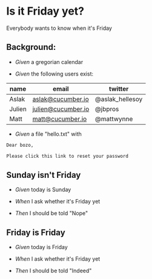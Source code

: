 # Is it Friday yet?

Everybody wants to know when it's Friday

## Background: 

- <em>Given </em> a gregorian calendar

- <em>Given </em> the following users exist:

| name | email | twitter |
|---|---|---|
| Aslak | aslak@cucumber.io | @aslak_hellesoy |
| Julien | julien@cucumber.io | @jbpros |
| Matt | matt@cucumber.io | @mattwynne |


- <em>Given </em> a file "hello.txt" with

``` markdown
Dear bozo,

Please click this link to reset your password
```



## Sunday isn't Friday

- <em>Given </em> today is Sunday

- <em>When </em> I ask whether it's Friday yet

- <em>Then </em> I should be told "Nope"


## Friday is Friday

- <em>Given </em> today is Friday

- <em>When </em> I ask whether it's Friday yet

- <em>Then </em> I should be told "Indeed"


